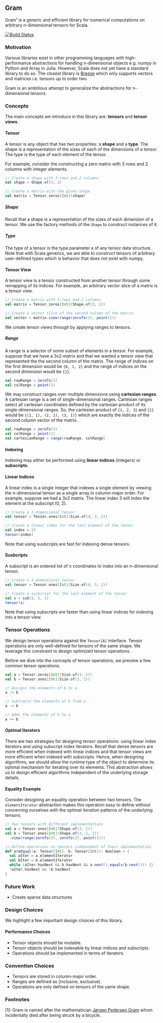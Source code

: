 ## Gram

Gram¹ is a generic and efficient library for numerical computations on
arbitrary n-dimensional tensors for Scala.

[![Build Status][build-status-img]][build-status-link] 

### Motivation

Various libraries exist in other programming languages with high-performance
abstractions for handling n-dimensional objects e.g. numpy in Python and Array
in Julia. However, Scala does not yet have a standard library to do so. The
closest library is [Breeze][breeze-link] which only supports vectors and
matrices i.e. tensors up to order two.

Gram is an ambitious attempt to generalize the abstractions for
n-dimensional tensors.

### Concepts

The main concepts we introduce in this library are: **tensors** and **tensor
views**.

#### Tensor

A tensor is any object that has two properties: a **shape** and a **type**. The
shape is a representation of the sizes of each of the dimensions of a tensor.
The type is the type of each element of the tensor.

For example, consider the constructing a zero matrix with 3 rows and 2 columns
with integer elements.

```scala
// Create a shape with 3 rows and 2 columns
val shape = Shape.of(3, 2)

// Create a matrix with the given shape
val matrix = Tensor.zeros[Int](shape)
```

##### Shape

Recall that a shape is a representation of the sizes of each dimension of a
tensor. We use the factory methods of the `Shape` to construct instances of it.

##### Type

The type of a tensor is the type parameter `A` of any tensor data structure.
Note that with Scala generics, we are able to construct tensors of arbitrary
user-defined types which is behavior that does not exist with numpy.

#### Tensor View

A tensor view is a tensor constructed from another tensor through some
remapping of its indices. For example, an arbitrary vector slice of a matrix is
a tensor view.

```scala
// Create a matrix with 3 rows and 2 columns
val matrix = Tensor.zeros[Int](Shape.of(3, 2))

// Create a vector slice of the second column of the matrix
val vector = matrix.view(range(zeroTo(3), point(1))
```

We create tensor views through by applying ranges to tensors.

##### Range

A range is a selector of some subset of elements in a tensor. For example,
suppose that we have a 3x2 matrix and that we wanted a tensor view that
represented the the second column of the matrix. The range of indices on the
first dimension would be `{0, 1, 2}` and the range of indices on the second
dimension would be `{1}`.

```scala
val rowRange = zeroTo(3)
val colRange = point(1)
```

We may construct ranges over multiple dimensions using **cartesian ranges**. A
cartesian range is a set of single-dimensional ranges. Cartesian ranges select
all cartesian coordinates defined by the cartesian product of its
single-dimensional ranges. So, the cartesian product of `{1, 2, 3}` and `{1}`
would be `{(1, 1), (2, 1), (3, 1)}` which are exactly the indices of the second
column vector of the matrix.

```scala
val rowRange = zeroTo(3)
val colRange = point(1)
val cartesianRange = range(rowRange, colRange)
```

#### Indexing

Indexing may either be performed using **linear indices** (integers) or
**subscripts**.

#### Linear Indices

A linear index is a single integer that indexes a single element by viewing the
n-dimensional tensor as a single array in column-major order. For example,
suppose we had a 3x2 matrix. The linear index 3 will index the element at the
subscript (0, 2).

```scala
// Create a 3-dimensional tensor
val tensor = Tensor.ones[Int](Size.of(4, 3, 2))

// Create a linear index for the last element of the tensor
val index = 23
tensor(index)
```

Note that using susbcripts are fast for indexing dense tensors.

#### Susbcripts

A subscript is an ordered list of n coordinates to index into an n-dimensional
tensor.

```scala
// Create a 3-dimensional tensor
val tensor = Tensor.ones[Int](Size.of(4, 3, 2))

// Create a susbcript for the last element of the tensor
val s = sub(3, 2, 1)
tensor(s)
```

Note that using subscripts are faster than using linear indices for indexing
into a tensor view.

### Tensor Operations

We design tensor operations against the `Tensor[A]` interface. Tensor
operations are only well-defined for tensors of the same shape. We leverage
this constraint to design optimized tensor operations.

Before we dive into the concepts of tensor operations, we preview a few common
tensor operations.

```scala
val a = Tensor.zeros[Int](Size.of(3, 2))
val b = Tensor.ones[Int](Size.of(3, 2))

// Assigns the elements of b to a
a := b

// Subtracts the elements of b from a
a -= b

// Adds the elements of b to a
a += b
```

#### Optimal Iterators

There are two strategies for designing tensor operations: using linear index
iterators and using subscript index iterators. Recall that dense tensors are
more efficient when indexed with linear indices and that tensor views are more
efficient when indexed with subscripts. Hence, when designing algorithms, we
should allow the runtime type of the object to determine its optimal mechanism
for iterating over its elements. This abstraction allows us to design efficient
algorithms independent of the underlying storage details.

#### Equality Example

Consider designing an equality operation between two tensors. The
`elementIterator` abstraction makes this operation easy to define without
concerning ourselves with the optimal iteration patterns of the underlying
tensors.

```scala
// Two tensors with different implementations
val a = Tensor.ones[Int](Shape.of(3, 2))
val b = Tensor.ones[Int](Shape.of(3, 2, 2))
  .view(range(zeroTo(3), zeroTo(2), point(1)))

// Define operations on tensors independent of their implementation
def areEqual(a: Tensor[Int], b: Tensor[Int]): Boolean = {
  val aIter = a.elementIterator
  val bIter = b.elementIterator
  while (aIter.hasNext && b.hasNext && a.next().equals(b.next())) {}
  !aIter.hasNext && !b.hasNext
}
```

### Future Work

- Create sparse data structures

### Design Choices

We highlight a few important design choices of this library.

#### Performance Choices

- Tensor objects should be mutable.
- Tensor objects should be indexable by linear indices and subscripts.
- Operations should be implemented in terms of iterators.

### Convention Choices

- Tensors are stored in column-major order.
- Ranges are defined as [inclusive, exclusive).
- Operations are only defined on tensors of the same shape.

### Footnotes

[1]: Gram is named after the mathematician 
[Jørgen Pedersen Gram][gram-wikipedia-link] whom incidentally died after being
struck by a bicycle.


[build-status-img]: https://travis-ci.org/Hydrotoast/gram.svg?branch=master
[build-status-link]: https://travis-ci.org/Hydrotoast/gram
[breeze-link]: https://github.com/scalanlp/breeze
[gram-wikipedia-link]: https://en.wikipedia.org/wiki/J%C3%B8rgen_Pedersen_Gram
